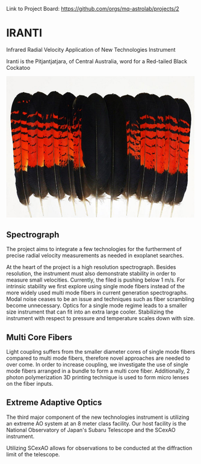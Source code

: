 Link to Project Board: https://github.com/orgs/mq-astrolab/projects/2

# IRANTI
Infrared Radial Velocity Application of New Technologies Instrument

Iranti is the Pitjantjatjara, of Central Australia, word for a Red-tailed Black Cockatoo

<img src=https://raw.githubusercontent.com/mq-astrolab/IRANTI/master/iranti-feathers-red.jpg width=500>

## Spectrograph

The project aims to integrate a few technologies for the furtherment of precise radial velocity measurements as needed in exoplanet searches.

At the heart of the project is a high resolution spectrograph. Besides resolution, the instrument must also demonstrate stability in order to measure small velocities. Currently, the filed is pushing below 1 m/s. For intrinsic stability we first explore using single mode fibers instead of the more widely used multi mode fibers in current generation spectrographs. Modal noise ceases to be an issue and techniques such as fiber scrambling become unnecessary. Optics for a single mode regime leads to a smaller size instrument that can fit into an extra large cooler. Stabilizing the instrument with respect to pressure and temperature scales down with size.

## Multi Core Fibers

Light coupling suffers from the smaller diameter cores of single mode fibers compared to multi mode fibers, therefore novel approaches are needed to over come. In order to increase coupling, we investigate the use of single mode fibers arranged in a bundle to form a multi core fiber. Additionally, 2 photon polymerization 3D printing technique is used to form micro lenses on the fiber inputs.

## Extreme Adaptive Optics

The third major component of the new technologies instrument is utilizing an extreme AO system at an 8 meter class facility. Our host facility is the National Observatory of Japan's Subaru Telescope and the SCexAO instrument.

Utilizing SCexAO allows for observations to be conducted at the diffraction limit of the telescope.
